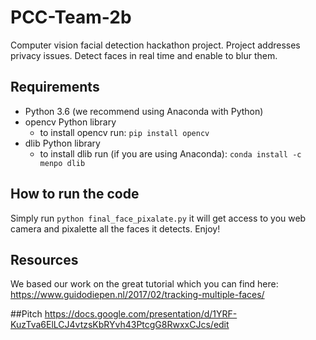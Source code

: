 # PCC-Team-2b
Computer vision facial detection hackathon project. Project addresses privacy issues. Detect faces in real time and enable to blur them.


## Requirements
  * Python 3.6 (we recommend using Anaconda with Python)
  * opencv Python library 
    - to install opencv run: ```pip install opencv```
  * dlib Python library
    - to install dlib run (if you are using Anaconda): ```conda install -c menpo dlib ```
    
    
## How to run the code
Simply run ```python final_face_pixalate.py``` it will get access to you web camera and pixalette all the faces it detects.
Enjoy!


## Resources
We based our work on the great tutorial which you can find here: <https://www.guidodiepen.nl/2017/02/tracking-multiple-faces/>


##Pitch
https://docs.google.com/presentation/d/1YRF-KuzTva6ElLCJ4vtzsKbRYvh43PtcgG8RwxxCJcs/edit